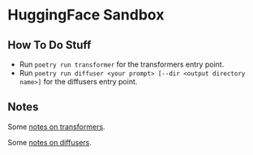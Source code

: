 # HuggingFace Sandbox

## How To Do Stuff

- Run `poetry run transformer` for the transformers entry point.
- Run `poetry run diffuser <your prompt> [--dir <output directory name>]` for the diffusers entry point.

## Notes

Some [notes on transformers](./docs/transformers.md).

Some [notes on diffusers](./docs/diffusers.md).
